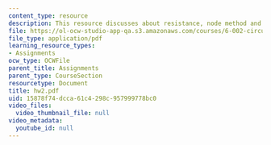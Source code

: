 ```yaml
---
content_type: resource
description: This resource discusses about resistance, node method and matrix of conductance.
file: https://ol-ocw-studio-app-qa.s3.amazonaws.com/courses/6-002-circuits-and-electronics-spring-2007/15878f74dcca61c4298c957999778bc0_hw2.pdf
file_type: application/pdf
learning_resource_types:
- Assignments
ocw_type: OCWFile
parent_title: Assignments
parent_type: CourseSection
resourcetype: Document
title: hw2.pdf
uid: 15878f74-dcca-61c4-298c-957999778bc0
video_files:
  video_thumbnail_file: null
video_metadata:
  youtube_id: null
---
```

